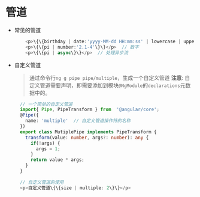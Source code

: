 # 管道
- 常见的管道
  ```typescript
      <p>\{\{birthday | date:'yyyy-MM-dd HH:mm:ss' | lowercase | uppercase\}\}</p>  // 日期，大写，小写
      <p>\{\{pi | number:'2.1-4'\}\}</p>  // 数字
      <p>\{\{pi | async\}\}</p>  // 处理异步流
  ```

- 自定义管道 
  > 通过命令行`ng g pipe pipe/multiple`，生成一个自定义管道
  **注意**: 自定义管道需要声明，即需要添加到模块`@NgModule`的`declarations`元数据中的。
  
  ```typescript
    // 一个简单的自定义管道
    import{ Pipe, PipeTransform } from  '@angular/core';
    @Pipe({
      name: 'multiple'  // 自定义管道操作符的名称
    })
    export class MutiplePipe implements PipeTransform {  
      transform(value: number, args?: number): any {
        if(!args) {
          args = 1;
        }
        return value * args;
      }
    }
    
    // 自定义管道的使用
    <p>自定义管道\{\{size | multiple: 2\}\}</p>
  ```
